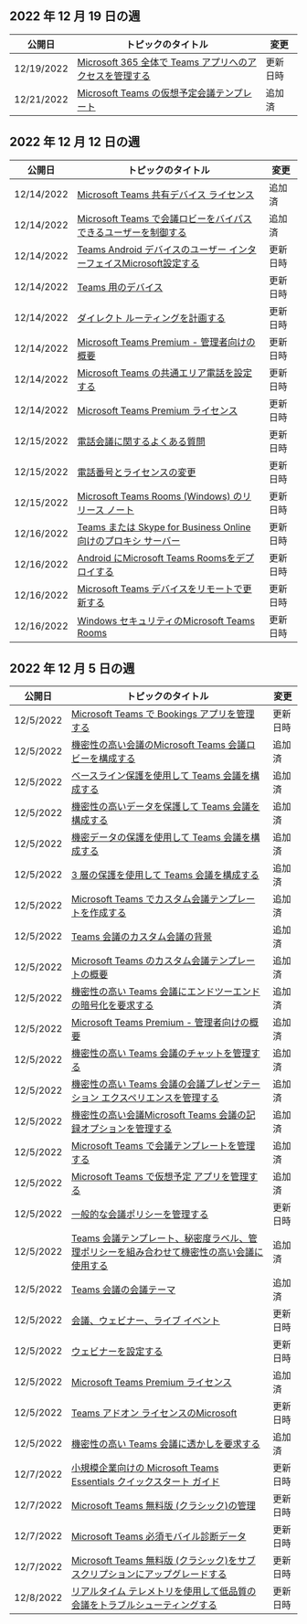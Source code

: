 <!-- This file is generated automatically each week. Changes made to this file will be overwritten.-->




## <a name="week-of-december-19-2022"></a>2022 年 12 月 19 日の週


| 公開日 |トピックのタイトル | 変更 |
|------|------------|--------|
| 12/19/2022 | [Microsoft 365 全体で Teams アプリへのアクセスを管理する](/MicrosoftTeams/manage-third-party-teams-apps) | 更新日時 |
| 12/21/2022 | [Microsoft Teams の仮想予定会議テンプレート](/MicrosoftTeams/virtual-appointment-meeting-template) | 追加済 |


## <a name="week-of-december-12-2022"></a>2022 年 12 月 12 日の週


| 公開日 |トピックのタイトル | 変更 |
|------|------------|--------|
| 12/14/2022 | [Microsoft Teams 共有デバイス ライセンス](/MicrosoftTeams/teams-add-on-licensing/teams-shared-device-license) | 追加済 |
| 12/14/2022 | [Microsoft Teams で会議ロビーをバイパスできるユーザーを制御する](/MicrosoftTeams/who-can-bypass-meeting-lobby) | 追加済 |
| 12/14/2022 | [Teams Android デバイスのユーザー インターフェイスMicrosoft設定する](/MicrosoftTeams/devices/teams-android-devices-user-interface) | 更新日時 |
| 12/14/2022 | [Teams 用のデバイス](/MicrosoftTeams/devices/teams-ip-phones) | 更新日時 |
| 12/14/2022 | [ダイレクト ルーティングを計画する](/MicrosoftTeams/direct-routing-plan) | 更新日時 |
| 12/14/2022 | [Microsoft Teams Premium - 管理者向けの概要](/MicrosoftTeams/enhanced-teams-experience) | 更新日時 |
| 12/14/2022 | [Microsoft Teams の共通エリア電話を設定する](/MicrosoftTeams/set-up-common-area-phones) | 更新日時 |
| 12/14/2022 | [Microsoft Teams Premium ライセンス](/MicrosoftTeams/teams-add-on-licensing/licensing-enhance-teams) | 更新日時 |
| 12/15/2022 | [電話会議に関するよくある質問](/MicrosoftTeams/audio-conferencing-common-questions) | 更新日時 |
| 12/15/2022 | [電話番号とライセンスの変更](/MicrosoftTeams/phone-numbers-licensing-changes) | 更新日時 |
| 12/15/2022 | [Microsoft Teams Rooms (Windows) のリリース ノート](/MicrosoftTeams/rooms/rooms-release-note) | 更新日時 |
| 12/16/2022 | [Teams または Skype for Business Online 向けのプロキシ サーバー](/MicrosoftTeams/proxy-servers-for-skype-for-business-online) | 更新日時 |
| 12/16/2022 | [Android にMicrosoft Teams Roomsをデプロイする](/MicrosoftTeams/devices/collab-bar-deploy) | 更新日時 |
| 12/16/2022 | [Microsoft Teams デバイスをリモートで更新する](/MicrosoftTeams/devices/remote-update) | 更新日時 |
| 12/16/2022 | [Windows セキュリティのMicrosoft Teams Rooms](/MicrosoftTeams/rooms/security-windows) | 更新日時 |


## <a name="week-of-december-05-2022"></a>2022 年 12 月 5 日の週


| 公開日 |トピックのタイトル | 変更 |
|------|------------|--------|
| 12/5/2022 | [Microsoft Teams で Bookings アプリを管理する](/MicrosoftTeams/bookings-app-admin) | 更新日時 |
| 12/5/2022 | [機密性の高い会議のMicrosoft Teams 会議ロビーを構成する](/MicrosoftTeams/configure-lobby-sensitive-meetings) | 追加済 |
| 12/5/2022 | [ベースライン保護を使用して Teams 会議を構成する](/MicrosoftTeams/configure-meetings-baseline-protection) | 追加済 |
| 12/5/2022 | [機密性の高いデータを保護して Teams 会議を構成する](/MicrosoftTeams/configure-meetings-highly-sensitive-protection) | 追加済 |
| 12/5/2022 | [機密データの保護を使用して Teams 会議を構成する](/MicrosoftTeams/configure-meetings-sensitive-protection) | 追加済 |
| 12/5/2022 | [3 層の保護を使用して Teams 会議を構成する](/MicrosoftTeams/configure-meetings-three-tiers-protection) | 追加済 |
| 12/5/2022 | [Microsoft Teams でカスタム会議テンプレートを作成する](/MicrosoftTeams/create-custom-meeting-template) | 追加済 |
| 12/5/2022 | [Teams 会議のカスタム会議の背景](/MicrosoftTeams/custom-meeting-backgrounds) | 追加済 |
| 12/5/2022 | [Microsoft Teams のカスタム会議テンプレートの概要](/MicrosoftTeams/custom-meeting-templates-overview) | 追加済 |
| 12/5/2022 | [機密性の高い Teams 会議にエンドツーエンドの暗号化を要求する](/MicrosoftTeams/end-to-end-encrypted-meetings) | 追加済 |
| 12/5/2022 | [Microsoft Teams Premium - 管理者向けの概要](/MicrosoftTeams/enhanced-teams-experience) | 追加済 |
| 12/5/2022 | [機密性の高い Teams 会議のチャットを管理する](/MicrosoftTeams/manage-chat-sensitive-meetings) | 追加済 |
| 12/5/2022 | [機密性の高い Teams 会議の会議プレゼンテーション エクスペリエンスを管理する](/MicrosoftTeams/manage-meeting-presentation-experience) | 追加済 |
| 12/5/2022 | [機密性の高い会議Microsoft Teams 会議の記録オプションを管理する](/MicrosoftTeams/manage-meeting-recording-options) | 追加済 |
| 12/5/2022 | [Microsoft Teams で会議テンプレートを管理する](/MicrosoftTeams/manage-meeting-templates) | 追加済 |
| 12/5/2022 | [Microsoft Teams で仮想予定 アプリを管理する](/MicrosoftTeams/manage-virtual-appointments-app) | 追加済 |
| 12/5/2022 | [一般的な会議ポリシーを管理する](/MicrosoftTeams/meeting-policies-in-teams-general) | 更新日時 |
| 12/5/2022 | [Teams 会議テンプレート、秘密度ラベル、管理ポリシーを組み合わせて機密性の高い会議に使用する](/MicrosoftTeams/meeting-templates-sensitivity-labels-policies) | 追加済 |
| 12/5/2022 | [Teams 会議の会議テーマ](/MicrosoftTeams/meeting-themes) | 追加済 |
| 12/5/2022 | [会議、ウェビナー、ライブ イベント](/MicrosoftTeams/quick-start-meetings-live-events) | 更新日時 |
| 12/5/2022 | [ウェビナーを設定する](/MicrosoftTeams/set-up-webinars) | 更新日時 |
| 12/5/2022 | [Microsoft Teams Premium ライセンス](/MicrosoftTeams/teams-add-on-licensing/licensing-enhance-teams) | 追加済 |
| 12/5/2022 | [Teams アドオン ライセンスのMicrosoft](/MicrosoftTeams/teams-add-on-licensing/microsoft-teams-add-on-licensing) | 更新日時 |
| 12/5/2022 | [機密性の高い Teams 会議に透かしを要求する](/MicrosoftTeams/watermark-meeting-content-video) | 追加済 |
| 12/7/2022 | [小規模企業向けの Microsoft Teams Essentials クイックスタート ガイド](/MicrosoftTeams/get-started-with-teams-essentials) | 更新日時 |
| 12/7/2022 | [Microsoft Teams 無料版 (クラシック)の管理](/MicrosoftTeams/manage-freemium) | 更新日時 |
| 12/7/2022 | [Microsoft Teams 必須モバイル診断データ](/MicrosoftTeams/policy-control-diagnostic-data-mobile) | 更新日時 |
| 12/7/2022 | [Microsoft Teams 無料版 (クラシック)をサブスクリプションにアップグレードする](/MicrosoftTeams/upgrade-freemium) | 更新日時 |
| 12/8/2022 | [リアルタイム テレメトリを使用して低品質の会議をトラブルシューティングする](/MicrosoftTeams/use-real-time-telemetry-to-troubleshoot-poor-meeting-quality) | 更新日時 |
